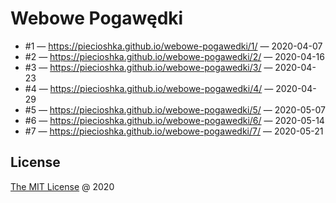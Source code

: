 # Webowe Pogawędki

* #1 — <https://piecioshka.github.io/webowe-pogawedki/1/> — 2020-04-07
* #2 — <https://piecioshka.github.io/webowe-pogawedki/2/> — 2020-04-16
* #3 — <https://piecioshka.github.io/webowe-pogawedki/3/> — 2020-04-23
* #4 — <https://piecioshka.github.io/webowe-pogawedki/4/> — 2020-04-29
* #5 — <https://piecioshka.github.io/webowe-pogawedki/5/> — 2020-05-07
* #6 — <https://piecioshka.github.io/webowe-pogawedki/6/> — 2020-05-14
* #7 — <https://piecioshka.github.io/webowe-pogawedki/7/> — 2020-05-21

## License

[The MIT License](http://piecioshka.mit-license.org) @ 2020
